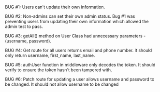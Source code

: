 BUG #1:
Users can't update their own information.

BUG #2:
Non-admins can set their own admin status.
Bug #1 was preventing users from updating their own information which allowed the admin test to pass.

BUG #3:
getAll() method on User Class had unnecessary parameters - (username, password).

BUG #4:
Get route for all users returns email and phone number.
It should only return username, first_name, last_name.

BUG #5:
authUser function in middleware only decodes the token.
It should verify to ensure the token hasn't been tampered with.

BUG #6: Patch route for updating a user allows username and password to be changed.
It should not allow username to be changed